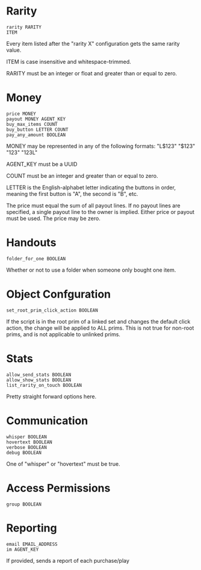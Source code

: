 # Rarity #

    rarity RARITY
    ITEM

Every item listed after the "rarity X" configuration gets the same rarity value.

ITEM is case insensitive and whitespace-trimmed.

RARITY must be an integer or float and greater than or equal to zero.

# Money #

    price MONEY
    payout MONEY AGENT_KEY
    buy_max_items COUNT
    buy_button LETTER COUNT
    pay_any_amount BOOLEAN

MONEY may be represented in any of the following formats: "L$123" "$123" "123" "123L"

AGENT\_KEY must be a UUID

COUNT must be an integer and greater than or equal to zero.

LETTER is the English-alphabet letter indicating the buttons in order, meaning
the first button is "A", the second is "B", etc.

The price must equal the sum of all payout lines. If no payout lines are
specified, a single payout line to the owner is implied. Either price or payout
must be used. The price may be zero.

# Handouts #

    folder_for_one BOOLEAN

Whether or not to use a folder when someone only bought one item.

# Object Confguration #

    set_root_prim_click_action BOOLEAN

If the script is in the root prim of a linked set and changes the default click
action, the change will be applied to ALL prims. This is not true for non-root
prims, and is not applicable to unlinked prims.

# Stats #

    allow_send_stats BOOLEAN
    allow_show_stats BOOLEAN
    list_rarity_on_touch BOOLEAN

Pretty straight forward options here.

# Communication #

    whisper BOOLEAN
    hovertext BOOLEAN
    verbose BOOLEAN
    debug BOOLEAN

One of "whisper" or "hovertext" must be true.

# Access Permissions #

    group BOOLEAN

# Reporting #

    email EMAIL_ADDRESS
    im AGENT_KEY

If provided, sends a report of each purchase/play
